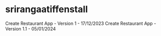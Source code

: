 # srirangaatiffenstall
Create Restaurant App - Version 1 - 17/12/2023
Create Restaurant App - Version 1.1 - 05/01/2024